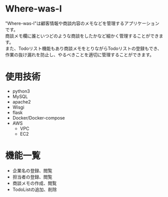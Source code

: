# Where-was-I
"Where-was-I"は顧客情報や商談内容のメモなどを管理するアプリケーションです。 <br>
 商談メモ欄に誰といつどのような商談をしたかなど細かく管理することができます。<br>
 また、Todoリスト機能もあり商談メモをとりながらTodoリストの登録もでき、<br>
 作業の抜け漏れを防止し、やるべきことを適切に管理することができます。

# 使用技術
- python3
- MySQL
- apache2
- Wisgi
- flask
- Docker/Docker-compose
- AWS 
  - VPC
  - EC2
  
# 機能一覧
- 企業名の登録、閲覧
- 担当者の登録、閲覧
- 商談メモの作成、閲覧
- TodoListの追加、削除
